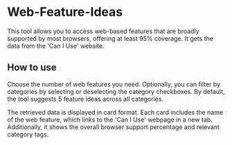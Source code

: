 # Web-Feature-Ideas
 
This tool allows you to access web-based features that are broadly supported by most browsers, offering at least 95% coverage. It gets the data from the 'Can I Use' website.

## How to use
Choose the number of web features you need. Optionally, you can filter by categories by selecting or deselecting the category checkboxes. By default, the tool suggests 5 feature ideas across all categories.

The retrieved data is displayed in card format. Each card includes the name of the web feature, which links to the 'Can I Use' webpage in a new tab. Additionally, it shows the overall browser support percentage and relevant category tags.
